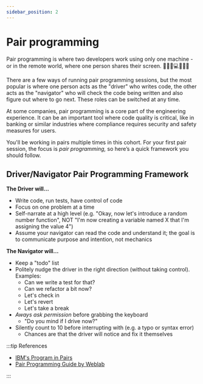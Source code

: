 ```yaml
---
sidebar_position: 2
---
```


# Pair programming

Pair programming is where two developers work using only one machine - or in the remote world, where one person shares their screen. 👩🏾‍🦳💻👨🏼‍🦰

There are a few ways of running pair programming sessions, but the most popular is where one person acts as the "driver" who writes code, the other acts as the "navigator" who will check the code being written and also figure out where to go next. These roles can be switched at any time.

At some companies, pair programming is a core part of the engineering experience. It can be an important tool where code quality is critical, like in banking or similar industries where compliance requires security and safety measures for users.

You'll be working in pairs multiple times in this cohort. For your first pair session, the focus is *pair programming,* so here’s a quick framework you should follow.

## Driver/Navigator Pair Programming Framework

**The Driver will...**

- Write code, run tests, have control of code
- Focus on one problem at a time
- Self-narrate at a high level (e.g. "Okay, now let's introduce a random number function", NOT "I'm now creating a variable named X that I'm assigning the value 4")
- Assume your navigator can read the code and understand it; the goal is to communicate purpose and intention, not mechanics

**The Navigator will...**

- Keep a "todo" list
- Politely nudge the driver in the right direction (without taking control). Examples:
  - Can we write a test for that?
  - Can we refactor a bit now?
  - Let's check in
  - Let's revert
  - Let's take a break
- *Aways ask permission* before grabbing the keyboard
  - "Do you mind if I drive now?"
- Silently count to 10 before interrupting with (e.g. a typo or syntax error)
  - Chances are that the driver will notice and fix it themselves

:::tip References

- [IBM's Program in Pairs](https://www.ibm.com/garage/method/practices/code/practice_pair_programming/)
- [Pair Programming Guide by Weblab](https://medium.com/@weblab_tech/pair-programming-guide-a76ca43ff389)

:::
